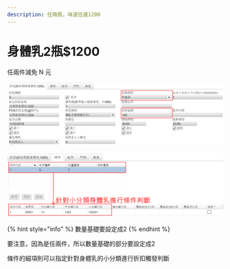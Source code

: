 ```yaml
---
description: 任兩瓶，味道任選1200
---
```


# 身體乳2瓶$1200

任兩件減免 N 元

![&#x6263;&#x9664;&#x985E;&#x5225;&#x540C;&#x524D;&#x5169;&#x500B;&#x6298;&#x6263;&#xFF0C;&#x4E00;&#x6A23;&#x90FD;&#x662F;&#x552E;&#x50F9;&#xFF1B;&#x6263;&#x9664;&#x91D1;&#x984D;&#x5247;&#x662F;N&#x5143;](../../../.gitbook/assets/3_1.png)

![](../../../.gitbook/assets/3_2.png)

{% hint style="info" %}
數量基礎要設定成2
{% endhint %}

要注意，因為是任兩件，所以數量基礎的部分要設定成2

條件的細項則可以指定針對身體乳的小分類進行折扣觸發判斷

